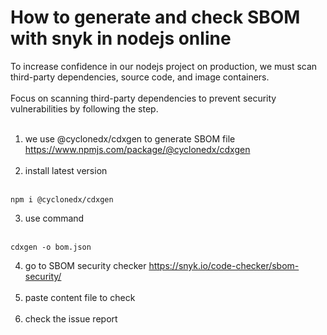 # How to generate and check SBOM with snyk in nodejs online

To increase confidence in our nodejs project on production, we must scan third-party dependencies, source code, and image containers.
<br/><br/>
Focus on scanning third-party dependencies to prevent security vulnerabilities by following the step.
<br/><br/>
1. we use @cyclonedx/cdxgen to generate SBOM file https://www.npmjs.com/package/@cyclonedx/cdxgen
<br/><br/>
2. install latest version
<br/><br/>
```
npm i @cyclonedx/cdxgen
```

3. use command
<br/><br/>
```
cdxgen -o bom.json
```

4. go to SBOM security checker https://snyk.io/code-checker/sbom-security/
<br/><br/>
5. paste content file to check
<br/><br/>
6. check the issue report